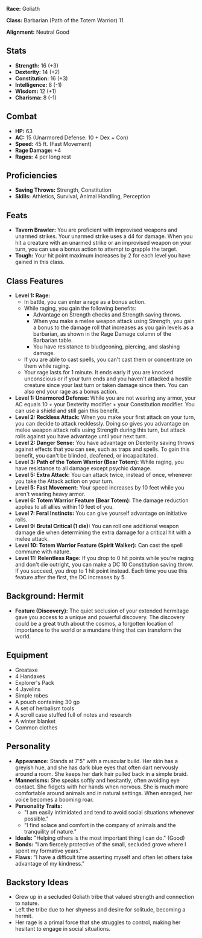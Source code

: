 **Race:** Goliath

**Class:** Barbarian (Path of the Totem Warrior) 11

**Alignment:** Neutral Good

## Stats

*   **Strength:** 16 (+3)
*   **Dexterity:** 14 (+2)
*   **Constitution:** 16 (+3)
*   **Intelligence:** 8 (-1)
*   **Wisdom:** 12 (+1)
*   **Charisma:** 8 (-1)

## Combat

*   **HP:** 63
*   **AC:** 15 (Unarmored Defense: 10 + Dex + Con)
*   **Speed:** 45 ft. (Fast Movement)
*   **Rage Damage:** +4
*   **Rages:** 4 per long rest

## Proficiencies

*   **Saving Throws:** Strength, Constitution
*   **Skills:** Athletics, Survival, Animal Handling, Perception

## Feats

*   **Tavern Brawler:** You are proficient with improvised weapons and unarmed strikes. Your unarmed strike uses a d4 for damage. When you hit a creature with an unarmed strike or an improvised weapon on your turn, you can use a bonus action to attempt to grapple the target.
*   **Tough:** Your hit point maximum increases by 2 for each level you have gained in this class.

## Class Features

*   **Level 1: Rage:**
    *   In battle, you can enter a rage as a bonus action.
    *   While raging, you gain the following benefits:
        *   Advantage on Strength checks and Strength saving throws.
        *   When you make a melee weapon attack using Strength, you gain a bonus to the damage roll that increases as you gain levels as a barbarian, as shown in the Rage Damage column of the Barbarian table.
        *   You have resistance to bludgeoning, piercing, and slashing damage.
    *   If you are able to cast spells, you can't cast them or concentrate on them while raging.
    *   Your rage lasts for 1 minute. It ends early if you are knocked unconscious or if your turn ends and you haven't attacked a hostile creature since your last turn or taken damage since then. You can also end your rage as a bonus action.
*   **Level 1: Unarmored Defense:** While you are not wearing any armor, your AC equals 10 + your Dexterity modifier + your Constitution modifier. You can use a shield and still gain this benefit.
*   **Level 2: Reckless Attack:** When you make your first attack on your turn, you can decide to attack recklessly. Doing so gives you advantage on melee weapon attack rolls using Strength during this turn, but attack rolls against you have advantage until your next turn.
*   **Level 2: Danger Sense:** You have advantage on Dexterity saving throws against effects that you can see, such as traps and spells. To gain this benefit, you can't be blinded, deafened, or incapacitated.
*   **Level 3: Path of the Totem Warrior (Bear Totem):** While raging, you have resistance to all damage except psychic damage.
*   **Level 5: Extra Attack:** You can attack twice, instead of once, whenever you take the Attack action on your turn.
*   **Level 5: Fast Movement:** Your speed increases by 10 feet while you aren't wearing heavy armor.
*   **Level 6: Totem Warrior Feature (Bear Totem):** The damage reduction applies to all allies within 10 feet of you.
*   **Level 7: Feral Instincts:** You can give yourself advantage on initiative rolls.
*   **Level 9: Brutal Critical (1 die):** You can roll one additional weapon damage die when determining the extra damage for a critical hit with a melee attack.
*   **Level 10: Totem Warrior Feature (Spirit Walker):** Can cast the spell commune with nature.
*   **Level 11: Relentless Rage:** If you drop to 0 hit points while you're raging and don't die outright, you can make a DC 10 Constitution saving throw. If you succeed, you drop to 1 hit point instead. Each time you use this feature after the first, the DC increases by 5.

## Background: Hermit

*   **Feature (Discovery):** The quiet seclusion of your extended hermitage gave you access to a unique and powerful discovery. The discovery could be a great truth about the cosmos, a forgotten location of importance to the world or a mundane thing that can transform the world.

## Equipment

*   Greataxe
*   4 Handaxes
*   Explorer's Pack
*   4 Javelins
*   Simple robes
*   A pouch containing 30 gp
*   A set of herbalism tools
*   A scroll case stuffed full of notes and research
*   A winter blanket
*   Common clothes

## Personality

*   **Appearance:** Stands at 7'5" with a muscular build. Her skin has a greyish hue, and she has dark blue eyes that often dart nervously around a room. She keeps her dark hair pulled back in a simple braid.
*   **Mannerisms:** She speaks softly and hesitantly, often avoiding eye contact. She fidgets with her hands when nervous. She is much more comfortable around animals and in natural settings. When enraged, her voice becomes a booming roar.
*   **Personality Traits:**
    *   "I am easily intimidated and tend to avoid social situations whenever possible."
    *   "I find solace and comfort in the company of animals and the tranquility of nature."
*   **Ideals:** "Helping others is the most important thing I can do." (Good)
*   **Bonds:** "I am fiercely protective of the small, secluded grove where I spent my formative years."
*   **Flaws:** "I have a difficult time asserting myself and often let others take advantage of my kindness."

## Backstory Ideas

*   Grew up in a secluded Goliath tribe that valued strength and connection to nature.
*   Left the tribe due to her shyness and desire for solitude, becoming a hermit.
*   Her rage is a primal force that she struggles to control, making her hesitant to engage in social situations.

